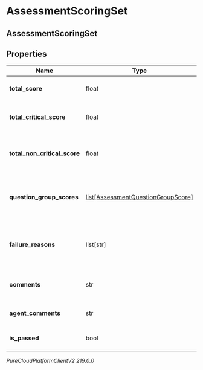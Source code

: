# AssessmentScoringSet

## AssessmentScoringSet

## Properties

|Name | Type | Description | Notes|
|------------ | ------------- | ------------- | -------------|
| **total_score** | float | The total score of the answers | [optional] |
| **total_critical_score** | float | The total score for the critical questions | [optional] |
| **total_non_critical_score** | float | The total score for the non-critical questions | [optional] |
| **question_group_scores** | [list[AssessmentQuestionGroupScore]](AssessmentQuestionGroupScore) | The individual scores for each question group | |
| **failure_reasons** | list[str] | If the assessment was not passed, the reasons for failure. | [optional] |
| **comments** | str | Comments provided for these answers. | [optional] |
| **agent_comments** | str | Comments provided by agent. | [optional] |
| **is_passed** | bool | True if the assessment was passed | [optional] |



_PureCloudPlatformClientV2 219.0.0_
